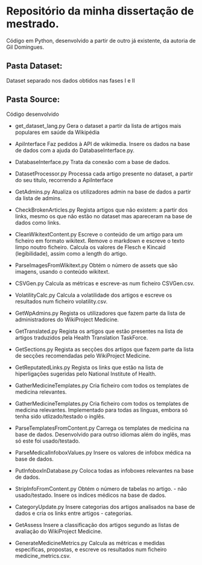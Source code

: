 # Repositório da minha dissertação de mestrado. 
Código em Python, desenvolvido a partir de outro já existente, da autoria de Gil Domingues.

## Pasta Dataset: 
Dataset separado nos dados obtidos nas fases I e II

## Pasta Source: 
Código desenvolvido

* get_dataset_lang.py
Gera o dataset a partir da lista de artigos mais populares em saúde da Wikipédia

* ApiInterface
Faz pedidos à API de wikimedia. Insere os dados na base de dados com a ajuda do DatabaseInterface.py.

* DatabaseInterface.py
Trata da conexão com a base de dados.

* DatasetProcessor.py
Processa cada artigo presente no dataset, a partir do seu titulo, recorrendo a ApiInterface

* GetAdmins.py
Atualiza os utilizadores admin na base de dados a partir da lista de admins.

* CheckBrokenArticles.py
Regista artigos que não existem: a partir dos links, mesmo os que não estão no dataset mas apareceram na base de dados como links.

* CleanWikitextContent.py
Escreve o conteúdo de um artigo para um ficheiro em formato wikitext.
Remove o markdown e escreve o texto limpo noutro ficheiro.
Calcula os valores de Flesch e Kincaid (legibilidade), assim como a length do artigo.

* ParseImagesFromWikitext.py
Obtém o número de assets que são imagens, usando o conteúdo wikitext.

* CSVGen.py
Calcula as métricas e escreve-as num ficheiro CSVGen.csv.

* VolatilityCalc.py
Calcula a volatilidade dos artigos e escreve os resultados num ficheiro volatility.csv.


* GetWpAdmins.py
Regista os utilizadores que fazem parte da lista de administradores do WikiProject Medicine.

* GetTranslated.py
Regista os artigos que estão presentes na lista de artigos traduzidos pela Health Translation TaskForce.

* GetSections.py
Regista as secções dos artigos que fazem parte da lista de secções recomendadas pelo WikiProject Medicine.

* GetReputatedLinks.py
Regista os links que estão na lista de hiperligações sugeridas pelo National Institute of Health.

* GatherMedicineTemplates.py
Cria ficheiro com todos os templates de medicina relevantes.

* GatherMedicineTemplates.py
Cria ficheiro com todos os templates de medicina relevantes. Implementado para todas as línguas, embora só tenha sido utlizado/testado o inglês.


* ParseTemplatesFromContent.py
Carrega os templates de medicina na base de dados.
Desenvolvido para outrso idiomas além do inglês, mas só este foi usado/testado.

* ParseMedicalInfoboxValues.py
Insere os valores de infobox médica na base de dados.

* PutInfoboxInDatabase.py
Coloca todas as infoboxes relevantes na base de dados.

* StripInfoFromContent.py
Obtém o número de tabelas no artigo. - não usado/testado.
Insere os indices médicos na base de dados.

* CategoryUpdate.py
Insere categorias dos artigos analisados na base de dados e cria os links entre artigos - categorias.

* GetAssess
Insere a classificação dos artigos segundo as listas de avaliação do WikiProject Medicine.

* GenerateMedicineMetrics.py
Calcula as métricas e medidas especificas, propostas, e escreve os resultados num ficheiro medicine_metrics.csv.




